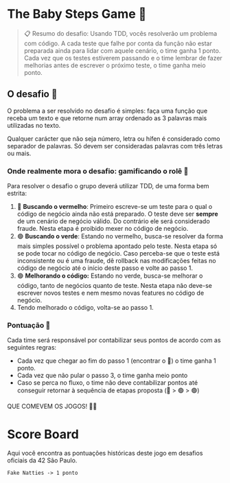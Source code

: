 
# The Baby Steps Game 🍼

> 📋 Resumo do desafio: Usando TDD, vocês resolverão um problema com código. A cada teste que falhe por conta da função não estar preparada ainda para lidar com aquele cenário, o time ganha 1 ponto. Cada vez que os testes estiverem passando e o time lembrar de fazer melhorias antes de escrever o próximo teste, o time ganha meio ponto.

## O desafio 🎯

O problema a ser resolvido no desafio é simples: faça uma função que receba um texto e que retorne num array ordenado as 3 palavras mais utilizadas no texto.

Qualquer carácter que não seja número, letra ou hífen é considerado como separador de palavras. Só devem ser consideradas palavras com três letras ou mais.

### Onde realmente mora o desafio: gamificando o rolê  🎰

Para resolver o desafio o grupo deverá utilizar TDD, de uma forma bem estrita:

1. 🔴 **Buscando o vermelho**: Primeiro escreve-se um teste para o qual o código de negócio ainda não está preparado. O teste deve ser **sempre** de um cenário de negócio válido. Do contrário ele será considerado fraude. Nesta etapa é proibido mexer no código de negócio.
2. 🟢 **Buscando o verde**: Estando no vermelho, busca-se resolver da forma mais simples possível o problema apontado pelo teste. Nesta etapa só se pode tocar no código de negócio. Caso perceba-se que o teste está inconsistente ou é uma fraude, dê rollback nas modificações feitas no código de negócio até o início deste passo e volte ao passo 1.
3. 🟢 **Melhorando o código:** Estando no verde, busca-se melhorar o código, tanto de negócios quanto de teste. Nesta etapa não deve-se escrever novos testes e nem mesmo novas features no código de negócio.
4. Tendo melhorado o código, volta-se ao passo 1.

### Pontuação  🧮

Cada time será responsável por contabilizar seus pontos de acordo com as seguintes regras:

- Cada vez que chegar ao fim do passo 1 (encontrar o 🔴) o time ganha 1 ponto.
- Cada vez que não pular o passo 3, o time ganha meio ponto 
- Caso se perca no fluxo, o time não deve contabilizar pontos até conseguir retornar à sequência de etapas proposta (🔴 > 🟢 > 🟢)

QUE COMEVEM OS JOGOS! 🙌🏾

# Score Board

Aqui você encontra as pontuações históricas deste jogo em desafios oficiais da 42 São Paulo.

`Fake Natties -> 1 ponto`

